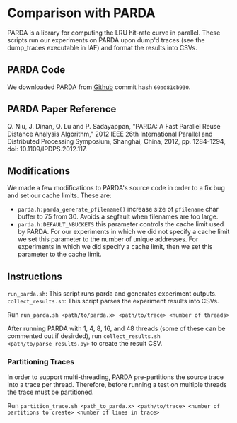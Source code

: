 
# Comparison with PARDA
PARDA is a library for computing the LRU hit-rate curve in parallel. These scripts run our experiments on PARDA upon dump'd traces (see the dump_traces executable in IAF) and format the results into CSVs.

## PARDA Code
We downloaded PARDA from [Github](https://github.com/zixuanhe/parda) commit hash `60ad81cb930`.

## PARDA Paper Reference
Q. Niu, J. Dinan, Q. Lu and P. Sadayappan, "PARDA: A Fast Parallel Reuse Distance Analysis Algorithm," 2012 IEEE 26th International Parallel and Distributed Processing Symposium, Shanghai, China, 2012, pp. 1284-1294, doi: 10.1109/IPDPS.2012.117.

## Modifications
We made a few modifications to PARDA's source code in order to a fix bug and set our cache limits.
These are:
 - `parda.h:parda_generate_pfilename()` increase size of `pfilename` char buffer to 75 from 30. Avoids a segfault when filenames are too large.
 - `parda.h:DEFAULT_NBUCKETS` this parameter controls the cache limit used by PARDA. For our experiments in which we did not specify a cache limit we set this parameter to the number of unique addresses. For experiments in which we did specify a cache limit, then we set this parameter to the cache limit. 

## Instructions
`run_parda.sh`: This script runs parda and generates experiment outputs.  
`collect_results.sh`: This script parses the experiment results into CSVs.

Run `run_parda.sh <path/to/parda.x> <path/to/trace> <number of threads>`  

After running PARDA with 1, 4, 8, 16, and 48 threads (some of these can be commented out if desirded), run `collect_results.sh <path/to/parse_results.py>` to create the result CSV.

### Partitioning Traces
In order to support multi-threading, PARDA pre-partitions the source trace into a trace per thread. Therefore, before running a test on multiple threads the trace must be partitioned.

Run `partition_trace.sh <path_to_parda.x> <path/to/trace> <number of partitions to create> <number of lines in trace>`
